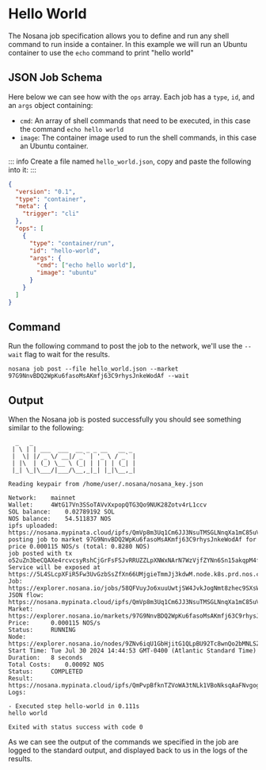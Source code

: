 
# Hello World

The Nosana job specification allows you to define and run any shell command to run inside a container.
In this example we will run an Ubuntu container to use the `echo` command to print "hello world"

## JSON Job Schema

Here below we can see how with the `ops` array.
Each job has a `type`, `id`, and an `args` object containing:
- `cmd`: An array of shell commands that need to be executed, in this case the command `echo hello world`
- `image`: The container image used to run the shell commands, in this case an Ubuntu container.

::: info
Create a file named `hello_world.json`, copy and paste the following into it:
:::

```json
{
  "version": "0.1",
  "type": "container",
  "meta": {
    "trigger": "cli"
  },
  "ops": [
    {
      "type": "container/run",
      "id": "hello-world",
      "args": {
        "cmd": ["echo hello world"],
        "image": "ubuntu"
      }
    }
  ]
}
```

## Command

Run the following command to post the job to the network, we'll use the `--wait` flag to wait for the results.

```sh:no-line-numbers
nosana job post --file hello_world.json --market 97G9NnvBDQ2WpKu6fasoMsAKmfj63C9rhysJnkeWodAf --wait
```

## Output

When the Nosana job is posted successfully you should see something similar to the following:

```sh:no-line-numbers
  _   _
 | \ | | ___  ___  __ _ _ __   __ _
 |  \| |/ _ \/ __|/ _` | '_ \ / _` |
 | |\  | (_) \__ \ (_| | | | | (_| |
 |_| \_|\___/|___/\__,_|_| |_|\__,_|

Reading keypair from /home/user/.nosana/nosana_key.json

Network:	mainnet
Wallet:		4WtG17Vn3SSoTAVvXxpopQTG3Qo9NUK28Zotv4rL1ccv
SOL balance:	0.02789192 SOL
NOS balance:	54.511837 NOS
ipfs uploaded:	https://nosana.mypinata.cloud/ipfs/QmVp8m3Uq1Cm6JJ3NsuTMSGLNnqXa1mC85uV7YxBREQ78p
posting job to market 97G9NnvBDQ2WpKu6fasoMsAKmfj63C9rhysJnkeWodAf for price 0.000115 NOS/s (total: 0.8280 NOS)
job posted with tx o52uZn3beCQAXe4rcvcsyRshCjGrFsFSJvRRUZZLpXNWxNArN7WzVjfZYNn6Sn15akqpM4fc4c45s7vxd49SAzK!
Service will be exposed at https://5L4SLcpXFiR5Fw3UvGzbSsZfXn66UMjgieTmmJj3kdwM.node.k8s.prd.nos.ci
Job:		https://explorer.nosana.io/jobs/58QFVuyJo6xuuUwtjSW4JvkJogNmt8zhec9SXsWW3mLr
JSON flow:	https://nosana.mypinata.cloud/ipfs/QmVp8m3Uq1Cm6JJ3NsuTMSGLNnqXa1mC85uV7YxBREQ78p
Market:		https://explorer.nosana.io/markets/97G9NnvBDQ2WpKu6fasoMsAKmfj63C9rhysJnkeWodAf
Price:		0.000115 NOS/s
Status:		RUNNING
Node:		https://explorer.nosana.io/nodes/9ZNv6iqU1GbHjitG1QLpBU92Tc8wnQo2bMNLSZcDwkXA
Start Time:	Tue Jul 30 2024 14:44:53 GMT-0400 (Atlantic Standard Time)
Duration:	8 seconds
Total Costs:	0.00092 NOS
Status:		COMPLETED
Result:		https://nosana.mypinata.cloud/ipfs/QmPvpBfknTZVoWA3tNLk1VBoNksqAaFNvgogDAhkccPchS
Logs:

- Executed step hello-world in 0.111s
hello world

Exited with status success with code 0
```

As we can see the output of the commands we specified in the job are logged to the standard output, and displayed back to us in the logs of the results.
